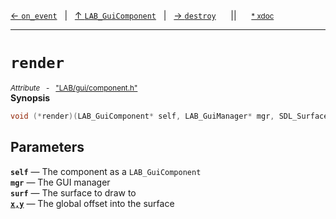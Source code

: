 [&#8592; `on_event`](LAB--gui--lab_guicomponent--on_event.md)&nbsp;&nbsp;&nbsp;|&nbsp;&nbsp;&nbsp;[&#8593; `LAB_GuiComponent`](LAB--gui--lab_guicomponent.md)&nbsp;&nbsp;&nbsp;|&nbsp;&nbsp;&nbsp;[&#8594; `destroy`](LAB--gui--lab_guicomponent--destroy.md)&nbsp;&nbsp;&nbsp;&nbsp;&nbsp;&nbsp;||&nbsp;&nbsp;&nbsp;&nbsp;&nbsp;&nbsp;<small>[\* xdoc](../xdoc/LAB/gui.xmd#L97)</small>
***

# `render`
<small>*Attribute* &nbsp; - &nbsp; ["LAB/gui/component.h"](../include/LAB/gui/component.h)</small>  
**Synopsis**

```cpp
void (*render)(LAB_GuiComponent* self, LAB_GuiManager* mgr, SDL_Surface* surf, int x, int y)
```

## Parameters
**`self`** &#8213; The component as a `LAB_GuiComponent`  
**`mgr`** &#8213; The GUI manager  
**`surf`** &#8213; The surface to draw to  
**[`x,y`](LAB--gui--lab_guicomponent--render--xy.md)** &#8213; The global offset into the surface  

